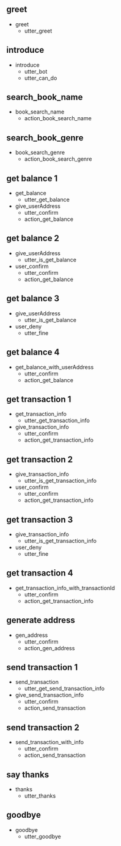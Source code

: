 ## greet
* greet
  - utter_greet

## introduce
* introduce
  - utter_bot
  - utter_can_do

## search_book_name
* book_search_name
  - action_book_search_name

## search_book_genre
* book_search_genre
  - action_book_search_genre

## get balance 1
* get_balance
  - utter_get_balance
* give_userAddress
  - utter_confirm
  - action_get_balance

## get balance 2
* give_userAddress
  - utter_is_get_balance
* user_confirm
  - utter_confirm
  - action_get_balance

## get balance 3
* give_userAddress
  - utter_is_get_balance
* user_deny
  - utter_fine

## get balance 4
* get_balance_with_userAddress
  - utter_confirm
  - action_get_balance

## get transaction 1
* get_transaction_info
  - utter_get_transaction_info
* give_transaction_info
  - utter_confirm
  - action_get_transaction_info

## get transaction 2
* give_transaction_info
  - utter_is_get_transaction_info
* user_confirm
  - utter_confirm
  - action_get_transaction_info

## get transaction 3
* give_transaction_info
  - utter_is_get_transaction_info
* user_deny
  - utter_fine

## get transaction 4
* get_transaction_info_with_transactionId
  - utter_confirm
  - action_get_transaction_info

## generate address
* gen_address
  - utter_confirm
  - action_gen_address

## send transaction 1
* send_transaction
  - utter_get_send_transaction_info
* give_send_transaction_info
  - utter_confirm
  - action_send_transaction

## send transaction 2
* send_transaction_with_info
  - utter_confirm
  - action_send_transaction

## say thanks
* thanks
  - utter_thanks

## goodbye
* goodbye
  - utter_goodbye
